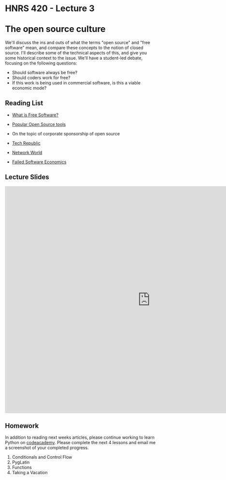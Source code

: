# HNRS 420 - Lecture 3 <br/><br/>The open source culture
We'll discuss the ins and outs of what the terms "open source" and "free software" mean, and compare these concepts to the notion of closed source.  I'll describe some of the technical aspects of this, and give you some historical context to the issue.  We'll have a student-led debate, focusing on the following questions:

- Should software always be free?  
- Should coders work for free?  
- If this work is being used in commercial software, is this a viable economic mode?

## Reading List
- [What is Free Software?](https://www.gnu.org/philosophy/free-sw.html)

- [Popular Open Source tools](http://www.cio.com/article/2425519/open-source-tools/top-10-open-source-hall-of-famers.html)

- On the topic of corporate sponsorship of open source
 - [Tech Republic](http://www.techrepublic.com/article/for-50-percent-of-developers-open-source-is-a-9-to-5-job/)
 - [Network World](http://www.networkworld.com/article/2867020/opensource-subnet/big-names-like-google-dominate-open-source-funding.html)

- [Failed Software Economics](http://pchiusano.github.io/2014-12-08/failed-software-economics)

## Lecture Slides
<iframe src="https://docs.google.com/presentation/d/1DpQ4TfktaRlqu7RXOBVIP2HXC3WwILxMCIc93GVZ-uc/embed?start=false&loop=false&delayms=3000" frameborder="0" width="960" height="749" allowfullscreen="true" mozallowfullscreen="true" webkitallowfullscreen="true"></iframe>

## Homework
In addition to reading next weeks articles, please continue working to learn Python on   [codeacademy](http://www.codecademy.com/en/tracks/python).  Please complete the next 4 lessons and email me a screenshot of your completed progress.

1. Conditionals and Control Flow
1. PygLatin
1. Functions
1. Taking a Vacation
